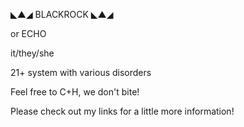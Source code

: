◣▲◢ BLACKROCK ◣▲◢

or ECHO

it/they/she

21+ system with various disorders

Feel free to C+H, we don't bite!

Please check out my links for a little more information!
<!---
carouselchimera/carouselchimera is a ✨ special ✨ repository because its `README.md` (this file) appears on your GitHub profile.
You can click the Preview link to take a look at your changes.
--->
